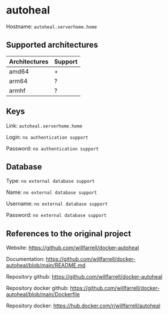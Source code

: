 # autoheal
Hostname: `autoheal.serverhome.home`

## Supported architectures
| Architectures | Support |
| :------------ | :------ |
| amd64         | +       |
| arm64         | ?       |
| armhf         | ?       |

## Keys
Link: `autoheal.serverhome.home`

Login: `no authentication support`

Password: `no authentication support`

## Database
Type: `no external database support`

Name: `no external database support`

Username: `no external database support`

Password: `no external database support`

## References to the original project
Website: https://github.com/willfarrell/docker-autoheal

Documentation: https://github.com/willfarrell/docker-autoheal/blob/main/README.md

Repository github: https://github.com/willfarrell/docker-autoheal

Repository docker github: https://github.com/willfarrell/docker-autoheal/blob/main/Dockerfile

Repository docker: https://hub.docker.com/r/willfarrell/autoheal